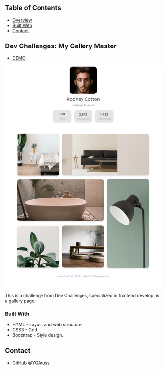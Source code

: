 <!-- TABLE OF CONTENTS -->


## Table of Contents


- [Overview](#overview)
- [Built With](#built-with)
- [Contact](#contact)


<!-- OVERVIEW -->


## Dev Challenges: My Gallery Master


- [DEMO](https://devchallenges-my-gallery-page.netlify.app/)


![screenshot](https://github.com/YOArus/devChallenges/blob/4f65d972f193913d198e63d81bc2aec0b67eff7a/my-gallery-master/img/gallery%20design.png)


This is a challenge from Dev Challenges, specialized in frontend develop, is a gallery page.


### Built With

- HTML - Layout and web structure.
- CSS3 - Grid.
- Bootstrap - Style design.


## Contact

- GitHub [@YOAruss](https://{github.com/YOAruss})
